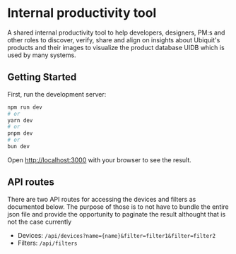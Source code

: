 # Internal productivity tool 

A shared internal productivity tool to help developers, designers, PM:s and other roles to discover, verify, share
and align on insights about Ubiquit's products and their images to visualize the product database UIDB which is
used by many systems.

## Getting Started

First, run the development server:

```bash
npm run dev
# or
yarn dev
# or
pnpm dev
# or
bun dev
```

Open [http://localhost:3000](http://localhost:3000) with your browser to see the result.

## API routes
There are two API routes for accessing the devices and filters as documented below. The
purpose of those is to not have to bundle the entire json file and provide the opportunity
to paginate the result althought that is not the case currently

- Devices: `/api/devices?name={name}&filter=filter1&filter=filter2`
- Filters: `/api/filters`
